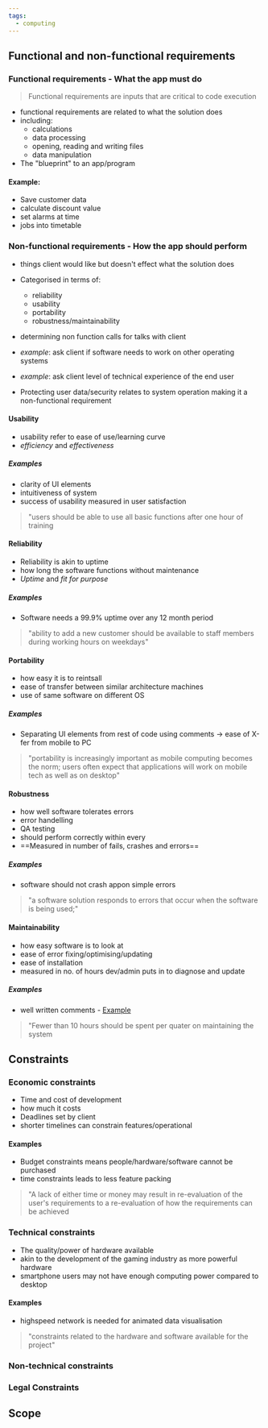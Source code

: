 ```yaml
---
tags:
  - computing
---
```

## Functional and non-functional requirements
### Functional requirements - What the app must do
>Functional requirements are inputs that are critical to code execution
- functional requirements are related to what the solution does
- including:
	- calculations
	- data processing
	- opening, reading and writing files
	- data manipulation
- The "blueprint" to an app/program
#### Example:
- Save customer data
- calculate discount value
- set alarms at time
- jobs into timetable
### Non-functional requirements - How the app should perform
- things client would like but doesn't effect what the solution does
- Categorised in terms of:
	- reliability
	- usability
	- portability
	- robustness/maintainability
- determining non function calls for talks with client
- *example*: ask client if software needs to work on other operating systems 
- *example*: ask client level of technical experience of the end user

- Protecting user data/security relates to system operation making it a non-functional requirement
#### Usability
- usability refer to ease of use/learning curve
- *efficiency* and *effectiveness*
##### Examples
- clarity of UI elements
- intuitiveness of system
- success of usability measured in user satisfaction
>"users should be able to use all basic functions after one hour of training

#### Reliability
- Reliability is akin to uptime
- how long the software functions without maintenance
- *Uptime* and *fit for purpose*
##### Examples
- Software needs a 99.9% uptime over any 12 month period
>"ability to add a new customer should be available to staff members during working hours on weekdays"

#### Portability
- how easy it is to reintsall
- ease of transfer between similar architecture machines
- use of same software on different OS
##### Examples
- Separating UI elements from rest of code using comments -> ease of X-fer from mobile to PC
> "portability is increasingly important as mobile computing becomes the norm; users often expect that applications will work on mobile tech as well as on desktop"

#### Robustness
- how well software tolerates errors
- error handelling
- QA testing
- should perform correctly within every 
- ==Measured in number of fails, crashes and errors==
##### Examples
- software should not crash appon simple errors
>"a software solution responds to errors that occur when the software is being used;"

#### Maintainability
- how easy software is to look at 
- ease of error fixing/optimising/updating
- ease of installation
- measured in no. of hours dev/admin puts in to diagnose and update
##### Examples
- well written comments - [Example](https://www.youtube.com/watch?v=ex5eGnU1ZEY)
>"Fewer than 10 hours should be spent per quater on maintaining the system

## Constraints
### Economic constraints
- Time and cost of development
- how much it costs
- Deadlines set by client
- shorter timelines can constrain features/operational
#### Examples
- Budget constraints means people/hardware/software cannot be purchased
- time constraints leads to less feature packing
>"A lack of either time or money may result in re-evaluation of the user's requirements to a re-evaluation of how the requirements can be achieved

### Technical constraints
- The quality/power of hardware available
- akin to the development of the gaming industry as more powerful hardware
- smartphone users may not have enough computing power compared to desktop
#### Examples
- highspeed network is needed for animated data visualisation
>"constraints related to the hardware and software available for the project"

### Non-technical constraints

### Legal Constraints

## Scope

